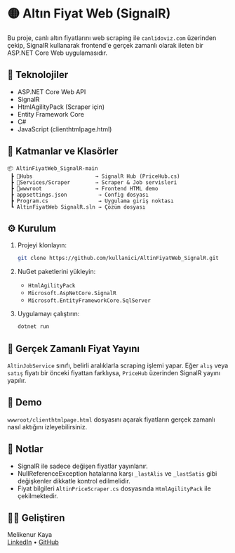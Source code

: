 # 🟡 Altın Fiyat Web (SignalR)

Bu proje, canlı altın fiyatlarını web scraping ile `canlidoviz.com` üzerinden çekip, SignalR kullanarak frontend'e gerçek zamanlı olarak ileten bir ASP.NET Core Web uygulamasıdır.

## 🔧 Teknolojiler

- ASP.NET Core Web API
- SignalR
- HtmlAgilityPack (Scraper için)
- Entity Framework Core
- C#
- JavaScript (clienthtmlpage.html)

## 📁 Katmanlar ve Klasörler

```
📦 AltinFiyatWeb_SignalR-main
 ┣ 📂Hubs                    → SignalR Hub (PriceHub.cs)
 ┣ 📂Services/Scraper        → Scraper & Job servisleri
 ┣ 📂wwwroot                 → Frontend HTML demo
 ┣ appsettings.json          → Config dosyası
 ┣ Program.cs                → Uygulama giriş noktası
 ┗ AltınFiyatWeb SignalR.sln → Çözüm dosyası
```

## ⚙️ Kurulum

1. Projeyi klonlayın:
   ```bash
   git clone https://github.com/kullanici/AltinFiyatWeb_SignalR.git
   ```

2. NuGet paketlerini yükleyin:
   - `HtmlAgilityPack`
   - `Microsoft.AspNetCore.SignalR`
   - `Microsoft.EntityFrameworkCore.SqlServer`
3. Uygulamayı çalıştırın:
   ```bash
   dotnet run
   ```

## 🔁 Gerçek Zamanlı Fiyat Yayını

`AltinJobService` sınıfı, belirli aralıklarla scraping işlemi yapar. Eğer `alış` veya `satış` fiyatı bir önceki fiyattan farklıysa, `PriceHub` üzerinden SignalR yayını yapılır.

## 🧪 Demo

`wwwroot/clienthtmlpage.html` dosyasını açarak fiyatların gerçek zamanlı nasıl aktığını izleyebilirsiniz.

## 📌 Notlar

- SignalR ile sadece değişen fiyatlar yayınlanır.
- NullReferenceException hatalarına karşı `_lastAlis` ve `_lastSatis` gibi değişkenler dikkatle kontrol edilmelidir.
- Fiyat bilgileri `AltinPriceScraper.cs` dosyasında `HtmlAgilityPack` ile çekilmektedir.

## 👩‍💻 Geliştiren

Melikenur Kaya  
[LinkedIn](https://linkedin.com/in/melikenur-kaya) • [GitHub](https://github.com/melikenrkaya)

